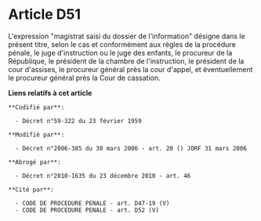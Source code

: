 # Article D51

L'expression "magistrat saisi du dossier de l'information" désigne dans le présent titre, selon le cas et conformément aux
règles de la procédure pénale, le juge d'instruction ou le juge des enfants, le procureur de la République, le président de
la chambre de l'instruction, le président de la cour d'assises, le procureur général près la cour d'appel, et éventuellement
le procureur général près la Cour de cassation.

**Liens relatifs à cet article**

	**Codifié par**:

	  - Décret n°59-322 du 23 février 1959

	**Modifié par**:

	  - Décret n°2006-385 du 30 mars 2006 - art. 20 () JORF 31 mars 2006

	**Abrogé par**:

	  - Décret n°2010-1635 du 23 décembre 2010 - art. 46

	**Cité par**:

	  - CODE DE PROCEDURE PENALE - art. D47-19 (V)
	  - CODE DE PROCEDURE PENALE - art. D52 (V)
